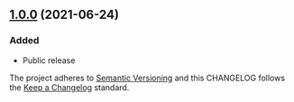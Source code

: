 ## [1.0.0](https://github.com/deshaw/jupyterlab-notify/compare/v1.0.0...v1.0.0) (2021-06-24)

### Added

- Public release

The project adheres to [Semantic Versioning](https://semver.org/spec/v2.0.0.html) and
this CHANGELOG follows the [Keep a Changelog](https://keepachangelog.com/en/1.0.0/) standard.

